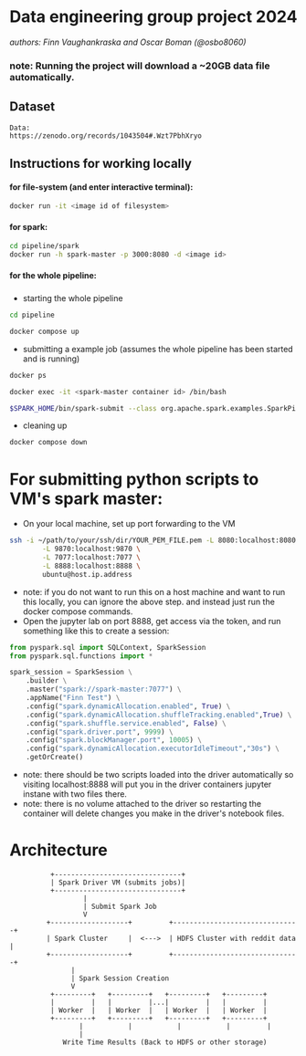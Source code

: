 # Data engineering group project 2024
<i>authors: Finn Vaughankraska and Oscar Boman (@osbo8060)</i>
### note: Running the project will download a ~20GB data file automatically.
## Dataset
```text
Data:
https://zenodo.org/records/1043504#.Wzt7PbhXryo
```
## Instructions for working locally
#### for file-system (and enter interactive terminal):
```bash
docker run -it <image id of filesystem>
```

#### for spark:
```bash
cd pipeline/spark
docker run -h spark-master -p 3000:8080 -d <image id>
```

#### for the whole pipeline:
##### 
- starting the whole pipeline
```bash
cd pipeline

docker compose up
```
- submitting a example job (assumes the whole pipeline has been started and is running)
```bash
docker ps

docker exec -it <spark-master container id> /bin/bash

$SPARK_HOME/bin/spark-submit --class org.apache.spark.examples.SparkPi --master spark://spark-master:7077 $SPARK_HOME/examples/jars/spark-examples_2.12-3.5.1.jar
```
- cleaning up
```bash
docker compose down
```

# For submitting python scripts to VM's spark master:
- On your local machine, set up port forwarding to the VM
```bash
ssh -i ~/path/to/your/ssh/dir/YOUR_PEM_FILE.pem -L 8080:localhost:8080 \
        -L 9870:localhost:9870 \
        -L 7077:localhost:7077 \
        -L 8888:localhost:8888 \
        ubuntu@host.ip.address
```
- note: if you do not want to run this on a host machine and want to run this locally, you can ignore the above step. and instead just run the docker compose commands.
- Open the jupyter lab on port 8888, get access via the token, and run something like this to create a session:
```python
from pyspark.sql import SQLContext, SparkSession
from pyspark.sql.functions import *

spark_session = SparkSession \
    .builder \
    .master("spark://spark-master:7077") \
    .appName("Finn Test") \
    .config("spark.dynamicAllocation.enabled", True) \
    .config("spark.dynamicAllocation.shuffleTracking.enabled",True) \
    .config("spark.shuffle.service.enabled", False) \
    .config("spark.driver.port", 9999) \
    .config("spark.blockManager.port", 10005) \
    .config("spark.dynamicAllocation.executorIdleTimeout","30s") \
    .getOrCreate()
```
- note: there should be two scripts loaded into the driver automatically so visiting localhost:8888 will put you in the driver containers jupyter instane with two files there.
- note: there is no volume attached to the driver so restarting the container will delete changes you make in the driver's notebook files.
# Architecture

```text
          +-------------------------------+
          | Spark Driver VM (submits jobs)|
          +-------------------------------+
                  |
                  | Submit Spark Job
                  V
         +-------------------+         +-------------------------------+
         | Spark Cluster     |  <--->  | HDFS Cluster with reddit data |
         +-------------------+         +-------------------------------+
               |
               | Spark Session Creation
               V
          +---------+   +---------+   +---------+   +---------+
          |         |   |         |...|         |   |         |
          | Worker  |   | Worker  |   | Worker  |   | Worker  |
          +---------+   +---------+   +---------+   +---------+
                 |           |           |           |         |
                 |
             Write Time Results (Back to HDFS or other storage)
```
